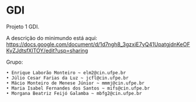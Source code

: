 # GDI
Projeto 1 GDI.

A descrição do minimundo está aqui: 
https://docs.google.com/document/d/1d7ngh8_3gzxiE7yQ41UpatgjdnKeOFKyZJdtsfXlTOY/edit?usp=sharing

Grupo:

    • Enrique Laborão Monteiro ~ elm2@cin.ufpe.br
    • Júlio Cesar Farias da Luz ~ jcfl@cin.ufpe.br
    • Mácio Monteiro de Menese Júnior ~ mmmj@cin.ufpe.br
    • Maria Isabel Fernandes dos Santos ~ mifs@cin.ufpe.br
    • Morgana Beatriz Feijó Galamba ~ mbfg2@cin.ufpe.br
